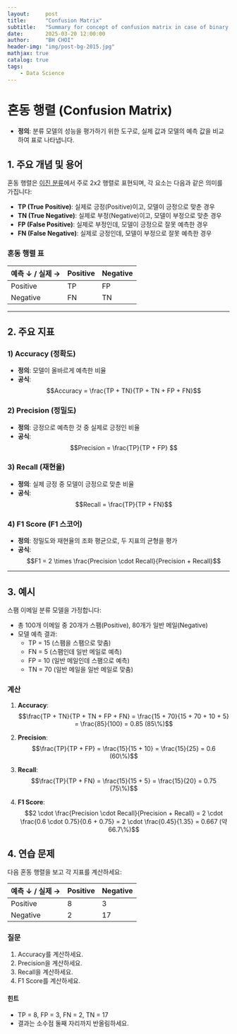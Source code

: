 ```yaml
---
layout:     post
title:      "Confusion Matrix"
subtitle:   "Summary for concept of confusion matrix in case of binary classification"
date:       2025-03-20 12:00:00
author:     "BH CHOI"
header-img: "img/post-bg-2015.jpg"
mathjax: true
catalog: true
tags:
    - Data Science
---
```


# 혼동 행렬 (Confusion Matrix)

- **정의**: 분류 모델의 성능을 평가하기 위한 도구로, 실제 값과 모델의 예측 값을 비교하여 표로 나타냅니다.

## 1. 주요 개념 및 용어

혼동 행렬은 <u>이진 분류</u>에서 주로 2x2 행렬로 표현되며, 각 요소는 다음과 같은 의미를 가집니다:

- **TP (True Positive)**: 실제로 긍정(Positive)이고, 모델이 긍정으로 맞춘 경우
- **TN (True Negative)**: 실제로 부정(Negative)이고, 모델이 부정으로 맞춘 경우
- **FP (False Positive)**: 실제로 부정인데, 모델이 긍정으로 잘못 예측한 경우
- **FN (False Negative)**: 실제로 긍정인데, 모델이 부정으로 잘못 예측한 경우

### 혼동 행렬 표

| 예측 ↓ / 실제 → | Positive      | Negative      |
|-----------------|----------------|----------------|
| Positive        | TP             | FP             |
| Negative        | FN             | TN             |

---

## 2. 주요 지표

### 1) Accuracy (정확도)
- **정의**: 모델이 올바르게 예측한 비율
- **공식**:  
$$Accuracy = \frac{TP + TN}{TP + TN + FP + FN}$$

### 2) Precision (정밀도)
- **정의**: 긍정으로 예측한 것 중 실제로 긍정인 비율
- **공식**:  
$$Precision = \frac{TP}{TP + FP}
$$

### 3) Recall (재현율)
- **정의**: 실제 긍정 중 모델이 긍정으로 맞춘 비율
- **공식**:  
$$Recall = \frac{TP}{TP + FN}$$

### 4) F1 Score (F1 스코어)
- **정의**: 정밀도와 재현율의 조화 평균으로, 두 지표의 균형을 평가
- **공식**:  
$$F1 = 2 \times \frac{Precision \cdot Recall}{Precision + Recall}$$

---

## 3. 예시
스팸 이메일 분류 모델을 가정합니다:  
- 총 100개 이메일 중 20개가 스팸(Positive), 80개가 일반 메일(Negative)
- 모델 예측 결과:  
  - TP = 15 (스팸을 스팸으로 맞춤)  
  - FN = 5 (스팸인데 일반 메일로 예측)  
  - FP = 10 (일반 메일인데 스팸으로 예측)  
  - TN = 70 (일반 메일을 일반 메일로 맞춤)

### 계산
1. **Accuracy**:  
$$\frac{TP + TN}{TP + TN + FP + FN} = \frac{15 + 70}{15 + 70 + 10 + 5} = \frac{85}{100} = 0.85 (85\%)$$

2. **Precision**:  
$$\frac{TP}{TP + FP} = \frac{15}{15 + 10} = \frac{15}{25} = 0.6 (60\%)$$

3. **Recall**:  
$$\frac{TP}{TP + FN} = \frac{15}{15 + 5} = \frac{15}{20} = 0.75 (75\%)$$

4. **F1 Score**:  
$$2 \cdot \frac{Precision \cdot Recall}{Precision + Recall} = 2 \cdot \frac{0.6 \cdot 0.75}{0.6 + 0.75} = 2 \cdot \frac{0.45}{1.35} = 0.667 (약 66.7\%)$$

## 4. 연습 문제
다음 혼동 행렬을 보고 각 지표를 계산하세요:

| 예측 ↓ / 실제 → | Positive | Negative |
|-----------------|----------|----------|
| Positive        | 8        | 3        |
| Negative        | 2        | 17       |

### 질문
1. Accuracy를 계산하세요.
2. Precision을 계산하세요.
3. Recall을 계산하세요.
4. F1 Score를 계산하세요.

#### 힌트
- TP = 8, FP = 3, FN = 2, TN = 17
- 결과는 소수점 둘째 자리까지 반올림하세요.
